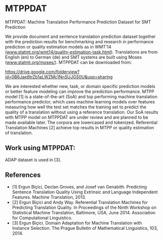 MTPPDAT
=======

MTPPDAT: Machine Translation Performance Prediction Dataset for SMT Prediction

We provide document and sentence translation prediction dataset together with the prediction results for benchmarking and research in performance prediction or quality estimation models as in WMT’14 (www.statmt.org/wmt14/quality-estimation-task.html). Translations are from English (en) to German (de) and SMT systems are built using Moses (www.statmt.org/moses/). MTPPDAT can be downloaded from:

https://drive.google.com/folderview?id=0B6Jae6trZb1aLWZMc1NnSUJGS0U&usp=sharing

We are interested whether new, task, or domain specific prediction models or better feature modeling can improve the prediction performance. MTPP model [1] is a state-of-the-art (SoA) and top performing machine translation performance predictor, which uses machine learning models over features measuring how well the test set matches the training set to predict the quality of a translation without using a reference translation. Our SoA results with MTPP model on MTPPDAT are under review and are planned to be made available later. The corpora are lowercased and tokenized. Referential Translation Machines [2] achieve top results in MTPP or quality estimation of translation.

Work using MTPPDAT:
-------------------

ADAP dataset is used in [3].


References
----------

- [1] Ergun Biçici, Declan Groves, and Josef van Genabith. Predicting Sentence Translation Quality Using Extrinsic and Language Independent Features. Machine Translation, 2013.
- [2] Ergun Biçici and Andy Way. Referential Translation Machines for Predicting Translation Quality. In Proceedings of the Ninth Workshop on Statistical Machine Translation, Baltimore, USA, June 2014. Association for Computational Linguistics.
- [3] Ergun Biçici. Domain Adaptation for Machine Translation with Instance Selection. The Prague Bulletin of Mathematical Linguistics, 103, 2014.

